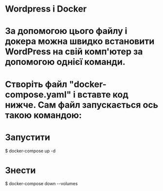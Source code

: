 # Wordpress і Docker
# За допомогою цього файлу і докера можна швидко встановити WordPress на свій комп'ютер за допомогою однієї команди.
# Створіть файл "docker-compose.yaml" і вставте код нижче. Сам файл запускається ось такою командою:

# Запустити
$ docker-compose up -d

# Знести
$ docker-compose down --volumes
